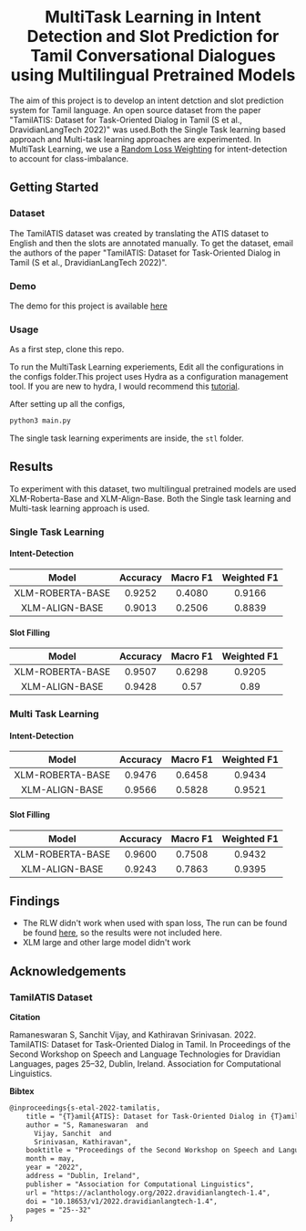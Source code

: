 <h1 align="center">
  <br />
  MultiTask Learning in Intent Detection and Slot Prediction for Tamil Conversational Dialogues using Multilingual Pretrained Models
</h1>



The aim of this project is to develop an intent detction and slot prediction system for Tamil language. An open source dataset from the paper "TamilATIS: Dataset for Task-Oriented Dialog in Tamil (S et al., DravidianLangTech 2022)" was used.Both the Single Task learning based approach and Multi-task learning approaches are experimented. In MultiTask Learning, we use a [Random Loss Weighting](https://arxiv.org/abs/2111.10603) for intent-detection to account for class-imbalance.

## Getting Started

### Dataset

The TamilATIS dataset was created by translating the ATIS dataset to English and then the slots are annotated manually.
To get the dataset, email the authors of the paper "TamilATIS: Dataset for Task-Oriented Dialog in Tamil (S et al., DravidianLangTech 2022)".


### Demo

The demo for this project is available [here](https://huggingface.co/spaces/seanbenhur/tamilatis)

### Usage

As a first step, clone this repo. 

To run the MultiTask Learning experiements, Edit all the configurations in the configs folder.This project uses Hydra as a configuration management tool. If you are new to hydra, I would recommend this [tutorial](https://www.ravirajag.dev/blog/mlops-hydra-config).

After setting up all the configs, 


```bash
python3 main.py
```

The single task learning experiments are inside, the ```stl``` folder.
## Results

To experiment with this dataset, two multilingual pretrained models are used XLM-Roberta-Base and XLM-Align-Base. Both the Single task learning and Multi-task learning approach is used.

### Single Task Learning

#### Intent-Detection

|     **Model**    | **Accuracy** | **Macro F1** | **Weighted F1** | 
|:----------------:|:------------:|:------------:|:-----------:|
| XLM-ROBERTA-BASE             |    0.9252   |    0.4080   |    0.9166 | 
| XLM-ALIGN-BASE          |  0.9013    | 0.2506    |  0.8839   |  


#### Slot Filling

|     **Model**    | **Accuracy** | **Macro F1** | **Weighted F1** | 
|:----------------:|:------------:|:------------:|:-----------:|
| XLM-ROBERTA-BASE             |    0.9507  |    0.6298    |    0.9205  | 
| XLM-ALIGN-BASE          |    0.9428   | 0.57       | 0.89      |  



### Multi Task Learning

#### Intent-Detection

|     **Model**    | **Accuracy** | **Macro F1** | **Weighted F1** | 
|:----------------:|:------------:|:------------:|:-----------:|
| XLM-ROBERTA-BASE    |    0.9476  |    0.6458    |    0.9434   |          
| XLM-ALIGN-BASE          |    0.9566    |    0.5828   |    0.9521  |  


#### Slot Filling

|     **Model**    | **Accuracy** | **Macro F1** | **Weighted F1** | 
|:----------------:|:------------:|:------------:|:-----------:|
| XLM-ROBERTA-BASE  |       0.9600       |      0.7508     |   0.9432    | 
| XLM-ALIGN-BASE          |    0.9243    |    0.7863   |    0.9395   |  


## Findings

* The RLW didn't work when used with span loss, The run can be found be found [here](https://wandb.ai/seanbenhur/tamilatis/runs/9q67z8xl?workspace=user-seanbenhur), so the results were not included here.
* XLM large and other large model didn't work



## Acknowledgements

### TamilATIS Dataset


**Citation**

Ramaneswaran S, Sanchit Vijay, and Kathiravan Srinivasan. 2022. TamilATIS: Dataset for Task-Oriented Dialog in Tamil. In Proceedings of the Second Workshop on Speech and Language Technologies for Dravidian Languages, pages 25–32, Dublin, Ireland. Association for Computational Linguistics.


**Bibtex**

```tex
@inproceedings{s-etal-2022-tamilatis,
    title = "{T}amil{ATIS}: Dataset for Task-Oriented Dialog in {T}amil",
    author = "S, Ramaneswaran  and
      Vijay, Sanchit  and
      Srinivasan, Kathiravan",
    booktitle = "Proceedings of the Second Workshop on Speech and Language Technologies for Dravidian Languages",
    month = may,
    year = "2022",
    address = "Dublin, Ireland",
    publisher = "Association for Computational Linguistics",
    url = "https://aclanthology.org/2022.dravidianlangtech-1.4",
    doi = "10.18653/v1/2022.dravidianlangtech-1.4",
    pages = "25--32"
}
```